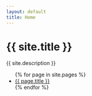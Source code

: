 ```yaml
---
layout: default
title: Home
---
```

# {{ site.title }}

{{ site.description }}

<ul>
{% for page in site.pages %}
<li><a href="{{ site.baseurl }}{{ page.url }}">{{ page.title }}</a></li>
{% endfor %}
</ul>